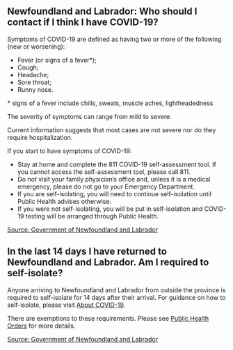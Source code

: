 ## Newfoundland and Labrador: Who should I contact if I think I have COVID-19?

Symptoms of COVID-19 are defined as having two or more of the following (new or worsening):

- Fever (or signs of a fever\*);
- Cough;
- Headache;
- Sore throat;
- Runny nose.

\* signs of a fever include chills, sweats, muscle aches, lightheadedness

The severity of symptoms can range from mild to severe.

Current information suggests that most cases are not severe nor do they require hospitalization.

If you start to have symptoms of COVID-19:

- Stay at home and complete the 811 COVID-19 self-assessment tool. If you cannot access the self-assessment tool, please call 811.
- Do not visit your family physician’s office and, unless it is a medical emergency, please do not go to your Emergency Department.
- If you are self-isolating, you will need to continue self-isolation until Public Health advises otherwise.
- If you were not self-isolating, you will be put in self-isolation and COVID-19 testing will be arranged through Public Health.

[Source: Government of Newfoundland and Labrador](https://www.gov.nl.ca/covid-19/covid-19-symptoms-treatment/)

## In the last 14 days I have returned to Newfoundland and Labrador. Am I required to self-isolate?

Anyone arriving to Newfoundland and Labrador from outside the province is required to self-isolate for 14 days after their arrival.
For guidance on how to self-isolate, please visit [About COVID-19](https://www.gov.nl.ca/covid-19/covid-19-symptoms-treatment/).

There are exemptions to these requirements. Please see [Public Health Orders](https://www.gov.nl.ca/covid-19/public-health-orders/) for more details.

[Source: Government of Newfoundland and Labrador](https://www.gov.nl.ca/covid-19/faqs/)
